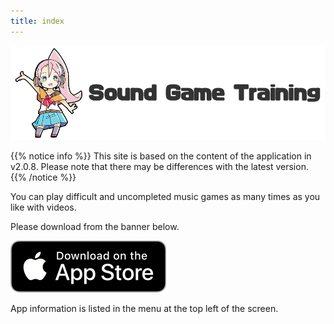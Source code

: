 ```yaml
---
title: index
---
```


![top banner](top_banner.en.png)

{{% notice info %}}
This site is based on the content of the application in v2.0.8. Please note that there may be differences with the latest version.
{{% /notice %}}

You can play difficult and uncompleted music games as many times as you like with videos.

Please download from the banner below.

[![App store link](img_appstore_banner.en.png#imgleft)](https://itunes.apple.com/us/app/id1088874473?mt=8)
<div class="clear clear_box"></div>

App information is listed in the menu at the top left of the screen.